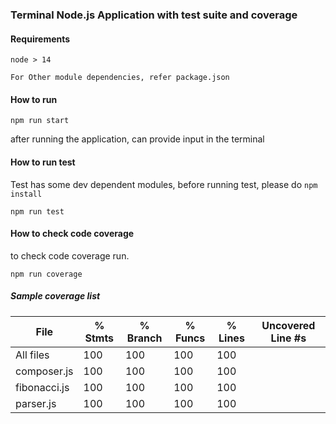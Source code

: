 ### Terminal Node.js Application with test suite and coverage

#### Requirements
```
node > 14

For Other module dependencies, refer package.json
```

#### How to run
```
npm run start
```

after running the application, can provide input in the terminal

#### How to run test

Test has some dev dependent modules, before running test, please do `npm install`

```
npm run test
```

#### How to check code coverage
to check code coverage run.

```
npm run coverage
```

##### Sample coverage list

File          | % Stmts | % Branch | % Funcs | % Lines | Uncovered Line #s 
--------------|---------|----------|---------|---------|-------------------
All files     |     100 |      100 |     100 |     100 |                   
 composer.js  |     100 |      100 |     100 |     100 |                   
 fibonacci.js |     100 |      100 |     100 |     100 |                   
 parser.js    |     100 |      100 |     100 |     100 |                   
